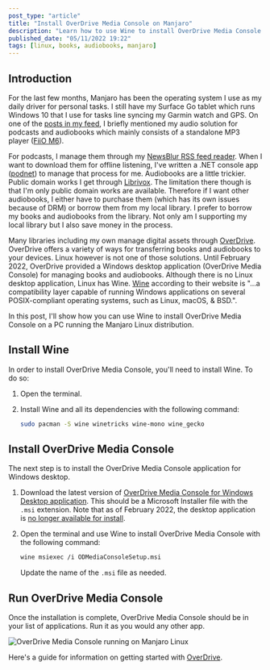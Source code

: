 ```yaml
---
post_type: "article" 
title: "Install OverDrive Media Console on Manjaro"
description: "Learn how to use Wine to install OverDrive Media Console on Manjaro and manage books and audiobooks from your local library."
published_date: "05/11/2022 19:22"
tags: [linux, books, audiobooks, manjaro]
---
```


## Introduction

For the last few months, Manjaro has been the operating system I use as my daily driver for personal tasks. I still have my Surface Go tablet which runs Windows 10 that I use for tasks line syncing my Garmin watch and GPS. On one of the [posts in my feed](/notes/ipod-touch-discontinued), I briefly mentioned my audio solution for podcasts and audiobooks which mainly consists of a standalone MP3 player ([FiiO M6](https://fiio.com/m6)). 

For podcasts, I manage them through my [NewsBlur RSS feed reader](https://newsblur.com/). When I want to download them for offline listening, I've written a .NET console app ([podnet](https://github.com/lqdev/podnet)) to manage that process for me. Audiobooks are a little trickier. Public domain works I get through [Librivox](https://librivox.org/). The limitation there though is that I'm only public domain works are available. Therefore if I want other audiobooks, I either have to purchase them (which has its own issues because of DRM) or borrow them from my local library. I prefer to borrow my books and audiobooks from the library. Not only am I supporting my local library but I also save money in the process. 

Many libraries including my own manage digital assets through [OverDrive](https://www.overdrive.com/). OverDrive offers a variety of ways for transferring books and audiobooks to your devices. Linux however is not one of those solutions. Until February 2022, OverDrive provided a Windows desktop application (OverDrive Media Console) for managing books and audiobooks. Although there is no Linux desktop application, Linux has Wine. [Wine](https://www.winehq.org/) according to their website is "...a compatibility layer capable of running Windows applications on several POSIX-compliant operating systems, such as Linux, macOS, & BSD.". 

In this post, I'll show how you can use Wine to install OverDrive Media Console on a PC running the Manjaro Linux distribution. 

## Install Wine

In order to install OverDrive Media Console, you'll need to install Wine. To do so:

1. Open the terminal.
1. Install Wine and all its dependencies with the following command:

    ```bash
    sudo pacman -S wine winetricks wine-mono wine_gecko
    ``` 

## Install OverDrive Media Console

The next step is to install the OverDrive Media Console application for Windows desktop. 

1. Download the latest version of [OverDrive Media Console for Windows Desktop application](https://www.overdrive.com/apps/overdrive./). This should be a Microsoft Installer file with the `.msi` extension. Note that as of February 2022, the desktop application is [no longer available for install](https://help.overdrive.com/en-us/0733.html?tocpath=Home%7CGet%20help%20with%20the%20OverDrive%20app%7CWindows%20(desktop)%7C_____7).
1. Open the terminal and use Wine to install OverDrive Media Console with the following command:

    ```bash
    wine msiexec /i ODMediaConsoleSetup.msi
    ```

    Update the name of the `.msi` file as needed.  

## Run OverDrive Media Console

Once the installation is complete, OverDrive Media Console should be in your list of applications. Run it as you would any other app. 

![OverDrive Media Console running on Manjaro Linux](https://user-images.githubusercontent.com/11130940/167964715-bb8bfb21-5f72-4a86-9fb0-33c9d1fe9eae.png)

Here's a guide for information on getting started with [OverDrive](https://help.overdrive.com/en-us/categories/getting-started.htm).